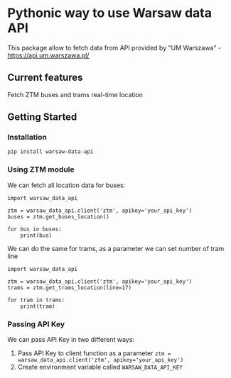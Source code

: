 # Pythonic way to use Warsaw data API

This package allow to fetch data from API provided by "UM Warszawa" - https://api.um.warszawa.pl/

## Current features

Fetch ZTM buses and trams real-time location

## Getting Started

### Installation

```
pip install warsaw-data-api
```

### Using ZTM module

We can fetch all location data for buses:

```
import warsaw_data_api

ztm = warsaw_data_api.client('ztm', apikey='your_api_key')
buses = ztm.get_buses_location()

for bus in buses:
    print(bus)
```

We can do the same for trams, as a parameter we can set number of tram line

```
import warsaw_data_api

ztm = warsaw_data_api.client('ztm', apikey='your_api_key')
trams = ztm.get_trams_location(line=17)

for tram in trams:
    print(tram)
```

### Passing API Key

We can pass API Key in two different ways:

1. Pass API Key to client function as a parameter `ztm = warsaw_data_api.client('ztm', apikey='your_api_key')`
2. Create environment variable called `WARSAW_DATA_API_KEY`
